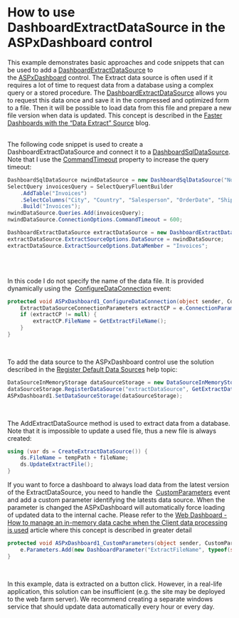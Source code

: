 # How to use DashboardExtractDataSource in the ASPxDashboard control


<p>This example demonstrates basic approaches and code snippets that can be used to add a <a href="https://documentation.devexpress.com/Dashboard/clsDevExpressDashboardCommonDashboardExtractDataSourcetopic.aspx">DashboardExtractDataSource</a> to the <a href="https://documentation.devexpress.com/Dashboard/clsDevExpressDashboardWebASPxDashboardtopic.aspx">ASPxDashboard</a> control. The Extract data source is often used if it requires a lot of time to request data from a database using a complex query or a stored procedure. The <a href="https://documentation.devexpress.com/Dashboard/clsDevExpressDashboardCommonDashboardExtractDataSourcetopic.aspx">DashboardExtractDataSource</a> allows you to request this data once and save it in the compressed and optimized form to a file. Then it will be possible to load data from this file and prepare a new file version when data is updated. This concept is described in the <a href="https://community.devexpress.com/blogs/news/archive/2016/08/16/faster-dashboards-with-the-data-extract-source.aspx">Faster Dashboards with the “Data Extract” Source</a> blog.</p>
<p><br>The following code snippet is used to create a DashboardExtractDataSource and connect it to a <a href="https://documentation.devexpress.com/Dashboard/clsDevExpressDashboardCommonDashboardSqlDataSourcetopic.aspx">DashboardSqlDataSource</a>. Note that I use the <a href="https://documentation.devexpress.com/CoreLibraries/DevExpressDataAccessSqlConnectionOptions_CommandTimeouttopic.aspx">CommandTimeout</a> property to increase the query timeout:</p>


```cs
DashboardSqlDataSource nwindDataSource = new DashboardSqlDataSource("Northwind Invoices", "nwindConnection");
SelectQuery invoicesQuery = SelectQueryFluentBuilder
	.AddTable("Invoices")
	.SelectColumns("City", "Country", "Salesperson", "OrderDate", "Shippers.CompanyName", "ProductName", "UnitPrice", "Quantity", "Discount", "ExtendedPrice", "Freight")
	.Build("Invoices");
nwindDataSource.Queries.Add(invoicesQuery);
nwindDataSource.ConnectionOptions.CommandTimeout = 600;

DashboardExtractDataSource extractDataSource = new DashboardExtractDataSource("Invoices Extract Data Source");
extractDataSource.ExtractSourceOptions.DataSource = nwindDataSource;
extractDataSource.ExtractSourceOptions.DataMember = "Invoices";

```

<p> </p>
<br>In this code I do not specify the name of the data file. It is provided dynamically using the  <a href="https://documentation.devexpress.com/Dashboard/DevExpress.DashboardWeb.ASPxDashboard.ConfigureDataConnection.event">ConfigureDataConnection</a> event:</p>

```cs
protected void ASPxDashboard1_ConfigureDataConnection(object sender, ConfigureDataConnectionWebEventArgs e) {
	ExtractDataSourceConnectionParameters extractCP = e.ConnectionParameters as ExtractDataSourceConnectionParameters;
	if (extractCP != null) {
		extractCP.FileName = GetExtractFileName();
	}
}
```

<p> </p>
<p>To add the data source to the ASPxDashboard control use the solution described in the <a href="https://documentation.devexpress.com/Dashboard/CustomDocument116300.aspx">Register Default Data Sources</a> help topic:</p>


```cs
DataSourceInMemoryStorage dataSourceStorage = new DataSourceInMemoryStorage();
dataSourceStorage.RegisterDataSource("extractDataSource", GetExtractDataSource().SaveToXml());
ASPxDashboard1.SetDataSourceStorage(dataSourceStorage);
```

<p> </p>
<p>The AddExtractDataSource method is used to extract data from a database. Note that it is impossible to update a used file, thus a new file is always created:</p>

```cs
using (var ds = CreateExtractDataSource()) {
	ds.FileName = tempPath + fileName;
	ds.UpdateExtractFile();
}
```

<p>If you want to force a dashboard to always load data from the latest version of the ExtractDataSource, you need to handle the  <a href="https://documentation.devexpress.com/Dashboard/DevExpress.DashboardWeb.ASPxDashboard.CustomParameters.event">CustomParameters</a> event and add a custom parameter identifying the latests data source. When the parameter is changed the ASPxDashboard will automatically force loading of updated data to the internal cache. Please refer to the <a href="https://www.devexpress.com/Support/Center/Question/Details/T520250/">Web Dashboard - How to manage an in-memory data cache when the Client data processing is used</a> article where this concept is described in greater detail</p>

```cs
protected void ASPxDashboard1_CustomParameters(object sender, CustomParametersWebEventArgs e) {
	e.Parameters.Add(new DashboardParameter("ExtractFileName", typeof(string), GetExtractFileName()));
}
```
<p> </p>

<p>In this example, data is extracted on a button click. However, in a real-life application, this solution can be insufficient (e.g. the site may be deployed to the web farm server). We recommend creating a separate windows service that should update data automatically every hour or every day.<br>


